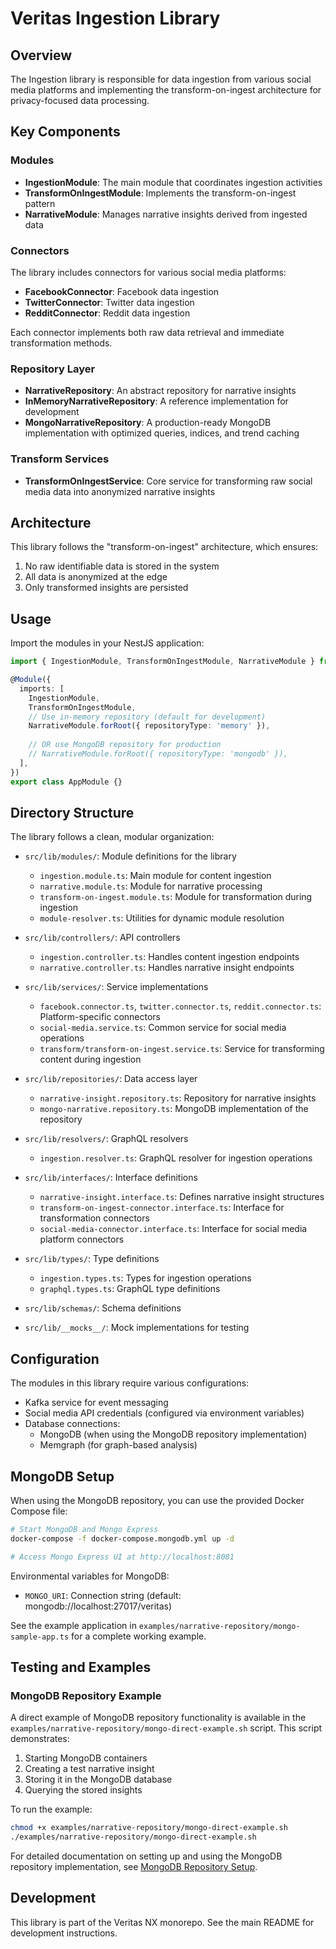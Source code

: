 # Veritas Ingestion Library

## Overview

The Ingestion library is responsible for data ingestion from various social media platforms and implementing the transform-on-ingest architecture for privacy-focused data processing.

## Key Components

### Modules

- **IngestionModule**: The main module that coordinates ingestion activities
- **TransformOnIngestModule**: Implements the transform-on-ingest pattern
- **NarrativeModule**: Manages narrative insights derived from ingested data

### Connectors

The library includes connectors for various social media platforms:

- **FacebookConnector**: Facebook data ingestion
- **TwitterConnector**: Twitter data ingestion
- **RedditConnector**: Reddit data ingestion

Each connector implements both raw data retrieval and immediate transformation methods.

### Repository Layer

- **NarrativeRepository**: An abstract repository for narrative insights
- **InMemoryNarrativeRepository**: A reference implementation for development
- **MongoNarrativeRepository**: A production-ready MongoDB implementation with optimized queries, indices, and trend caching

### Transform Services

- **TransformOnIngestService**: Core service for transforming raw social media data into anonymized narrative insights

## Architecture

This library follows the "transform-on-ingest" architecture, which ensures:

1. No raw identifiable data is stored in the system
2. All data is anonymized at the edge
3. Only transformed insights are persisted

## Usage

Import the modules in your NestJS application:

```typescript
import { IngestionModule, TransformOnIngestModule, NarrativeModule } from '@veritas/ingestion';

@Module({
  imports: [
    IngestionModule,
    TransformOnIngestModule,
    // Use in-memory repository (default for development)
    NarrativeModule.forRoot({ repositoryType: 'memory' }),
    
    // OR use MongoDB repository for production
    // NarrativeModule.forRoot({ repositoryType: 'mongodb' }),
  ],
})
export class AppModule {}
```

## Directory Structure

The library follows a clean, modular organization:

- `src/lib/modules/`: Module definitions for the library
  - `ingestion.module.ts`: Main module for content ingestion
  - `narrative.module.ts`: Module for narrative processing
  - `transform-on-ingest.module.ts`: Module for transformation during ingestion
  - `module-resolver.ts`: Utilities for dynamic module resolution

- `src/lib/controllers/`: API controllers
  - `ingestion.controller.ts`: Handles content ingestion endpoints
  - `narrative.controller.ts`: Handles narrative insight endpoints

- `src/lib/services/`: Service implementations
  - `facebook.connector.ts`, `twitter.connector.ts`, `reddit.connector.ts`: Platform-specific connectors
  - `social-media.service.ts`: Common service for social media operations
  - `transform/transform-on-ingest.service.ts`: Service for transforming content during ingestion

- `src/lib/repositories/`: Data access layer
  - `narrative-insight.repository.ts`: Repository for narrative insights
  - `mongo-narrative.repository.ts`: MongoDB implementation of the repository

- `src/lib/resolvers/`: GraphQL resolvers
  - `ingestion.resolver.ts`: GraphQL resolver for ingestion operations

- `src/lib/interfaces/`: Interface definitions
  - `narrative-insight.interface.ts`: Defines narrative insight structures
  - `transform-on-ingest-connector.interface.ts`: Interface for transformation connectors
  - `social-media-connector.interface.ts`: Interface for social media platform connectors

- `src/lib/types/`: Type definitions
  - `ingestion.types.ts`: Types for ingestion operations
  - `graphql.types.ts`: GraphQL type definitions

- `src/lib/schemas/`: Schema definitions

- `src/lib/__mocks__/`: Mock implementations for testing

## Configuration

The modules in this library require various configurations:

- Kafka service for event messaging
- Social media API credentials (configured via environment variables)
- Database connections:
  - MongoDB (when using the MongoDB repository implementation)
  - Memgraph (for graph-based analysis)

## MongoDB Setup

When using the MongoDB repository, you can use the provided Docker Compose file:

```bash
# Start MongoDB and Mongo Express
docker-compose -f docker-compose.mongodb.yml up -d

# Access Mongo Express UI at http://localhost:8081
```

Environmental variables for MongoDB:
- `MONGO_URI`: Connection string (default: mongodb://localhost:27017/veritas)

See the example application in `examples/narrative-repository/mongo-sample-app.ts` for a complete working example.

## Testing and Examples

### MongoDB Repository Example

A direct example of MongoDB repository functionality is available in the `examples/narrative-repository/mongo-direct-example.sh` script. This script demonstrates:

1. Starting MongoDB containers
2. Creating a test narrative insight
3. Storing it in the MongoDB database
4. Querying the stored insights

To run the example:

```bash
chmod +x examples/narrative-repository/mongo-direct-example.sh
./examples/narrative-repository/mongo-direct-example.sh
```

For detailed documentation on setting up and using the MongoDB repository implementation, see [MongoDB Repository Setup](../../docs/development/mongodb-repository-setup.md).

## Development

This library is part of the Veritas NX monorepo. See the main README for development instructions. 